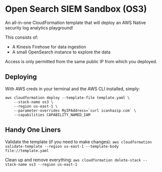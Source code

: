 # Open Search SIEM Sandbox (OS3)

An all-in-one CloudFormation template that will deploy an AWS Native security log analytics playground!

This consists of:
- A Kinesis Firehose for data ingestion
- A small OpenSearch instance to explore the data

Access is only permitted from the same public IP from which you deployed.

## Deploying

With AWS creds in your terminal and the AWS CLI installed, simply:

```
aws cloudformation deploy --template-file template.yaml \
    --stack-name os3 \
    --region us-east-1 \
    --parameter-overrides MyIPAddress=`curl icanhazip.com` \
    --capabilities CAPABILITY_NAMED_IAM
```

## Handy One Liners

Validate the template (if you need to make changes):
`aws cloudformation validate-template --region us-east-1 --template-body file://template.yaml`

Clean up and remove everything:
`aws cloudformation delete-stack --stack-name os3 --region us-east-1`
